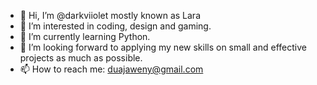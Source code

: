 - 👋 Hi, I’m @darkviiolet mostly known as Lara
- 👀 I’m interested in coding, design and gaming.
- 🌱 I’m currently learning Python.
- 💞️ I’m looking forward to applying my new skills
   on small and effective projects as much as possible.
- 📫 How to reach me: duajaweny@gmail.com 

<!---
darkviiolet/darkviiolet is a ✨ special ✨ repository because its `README.md` (this file) appears on your GitHub profile.
You can click the Preview link to take a look at your changes.
--->
